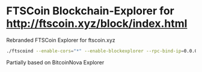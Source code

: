 # FTSCoin Blockchain-Explorer for http://ftscoin.xyz/block/index.html


Rebranded FTSCoin Explorer for ftscoin.xyz


```bash
./ftscoind --enable-cors="*" --enable-blockexplorer --rpc-bind-ip=0.0.0.0 --rpc-bind-port=11898
```
Partially based on BitcoinNova Explorer 
